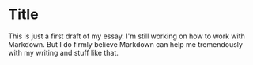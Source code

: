 # Title

This is just a first draft of my essay. 
I'm still working on how to work with Markdown.
But I do firmly believe Markdown can help me tremendously with my writing and stuff like that.